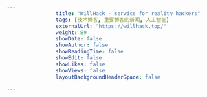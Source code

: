 ---
                title: "WillHack - service for reality hackers"
                tags: [技术博客, 重要博客的新闻, 人工智能]
                externalUrl: "https://willhack.top/"
                weight: 89
                showDate: false
                showAuthor: false
                showReadingTime: false
                showEdit: false
                showLikes: false
                showViews: false
                layoutBackgroundHeaderSpace: false
                ---

